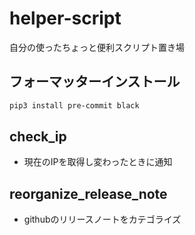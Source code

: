 # helper-script
自分の使ったちょっと便利スクリプト置き場
## フォーマッターインストール
```bash
pip3 install pre-commit black
```

## check_ip
- 現在のIPを取得し変わったときに通知
## reorganize_release_note
- githubのリリースノートをカテゴライズ